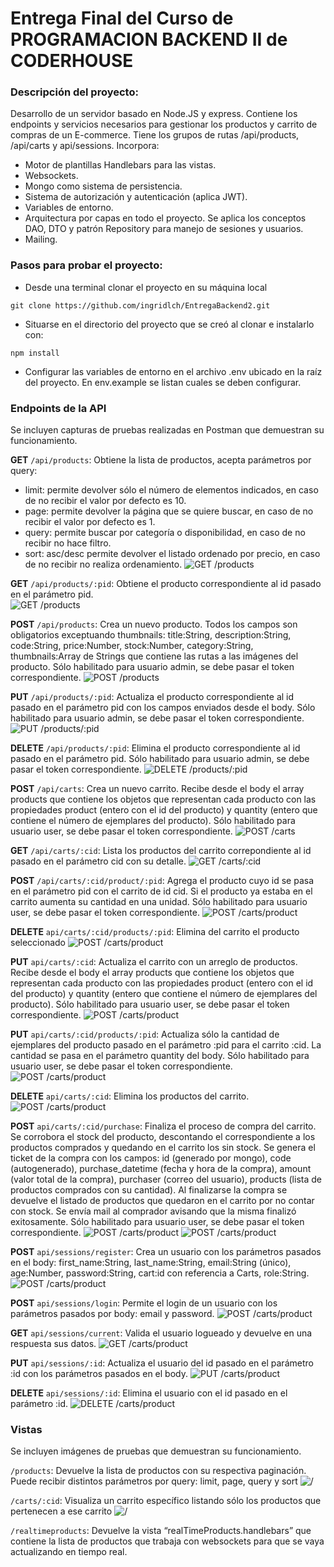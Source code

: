 # Entrega Final del Curso de PROGRAMACION BACKEND II de CODERHOUSE

### Descripción del proyecto:

Desarrollo de un servidor basado en Node.JS y express. Contiene los endpoints y servicios necesarios para gestionar los productos y carrito de compras de un E-commerce.
Tiene los grupos de rutas /api/products, /api/carts y api/sessions.
Incorpora:

- Motor de plantillas Handlebars para las vistas.
- Websockets.
- Mongo como sistema de persistencia.
- Sistema de autorización y autenticación (aplica JWT).
- Variables de entorno.
- Arquitectura por capas en todo el proyecto. Se aplica los conceptos DAO, DTO y patrón Repository para manejo de sesiones y usuarios.
- Mailing.

### Pasos para probar el proyecto:

- Desde una terminal clonar el proyecto en su máquina local

```batch
git clone https://github.com/ingridlch/EntregaBackend2.git
```

- Situarse en el directorio del proyecto que se creó al clonar e instalarlo con:

```batch
npm install
```

- Configurar las variables de entorno en el archivo .env ubicado en la raíz del proyecto. En env.example se listan cuales se deben configurar.

### Endpoints de la API

Se incluyen capturas de pruebas realizadas en Postman que demuestran su funcionamiento.

**GET** `/api/products`: Obtiene la lista de productos, acepta parámetros por query:

- limit: permite devolver sólo el número de elementos indicados, en caso de no recibir el valor por defecto es 10.
- page: permite devolver la página que se quiere buscar, en caso de no recibir el valor por defecto es 1.
- query: permite buscar por categoría o disponibilidad, en caso de no recibir no hace filtro.
- sort: asc/desc permite devolver el listado ordenado por precio, en caso de no recibir no realiza ordenamiento.
  ![GET /products](./src/public/images/GETproducts.jpg)

**GET** `/api/products/:pid`: Obtiene el producto correspondiente al id pasado en el parámetro pid.\
![GET /products](./src/public/images/GETproducts2.jpg)

**POST** `/api/products`: Crea un nuevo producto. Todos los campos son obligatorios exceptuando thumbnails: title:String, description:String, code:String, price:Number, stock:Number, category:String, thumbnails:Array de Strings que contiene las rutas a las imágenes del producto. Sólo habilitado para usuario admin, se debe pasar el token correspondiente.
![POST /products](./src/public/images/POSTproducts.jpg)

**PUT** `/api/products/:pid`: Actualiza el producto correspondiente al id pasado en el parámetro pid con los campos enviados desde el body. Sólo habilitado para usuario admin, se debe pasar el token correspondiente.
![PUT /products/:pid](./src/public/images/PUTproducts2.jpg)

**DELETE** `/api/products/:pid`: Elimina el producto correspondiente al id pasado en el parámetro pid. Sólo habilitado para usuario admin, se debe pasar el token correspondiente.
![DELETE /products/:pid](./src/public/images/DELETEproducts2.jpg)

**POST** `/api/carts`: Crea un nuevo carrito. Recibe desde el body el array products que contiene los objetos que representan cada producto con las propiedades product (entero con el id del producto) y quantity (entero que contiene el número de ejemplares del producto). Sólo habilitado para usuario user, se debe pasar el token correspondiente.
![POST /carts](./src/public/images/POSTcarts.jpg)

**GET** `/api/carts/:cid`: Lista los productos del carrito correpondiente al id pasado en el parámetro cid con su detalle.
![GET /carts/:cid](./src/public/images/GETcarts1.jpg)

**POST** `/api/carts/:cid/product/:pid`: Agrega el producto cuyo id se pasa en el parámetro pid con el carrito de id cid. Si el producto ya estaba en el carrito aumenta su cantidad en una unidad. Sólo habilitado para usuario user, se debe pasar el token correspondiente.
![POST /carts/product](./src/public/images/POSTcartsproduct.jpg)

**DELETE** `api/carts/:cid/products/:pid`: Elimina del carrito el producto seleccionado
![POST /carts/product](./src/public/images/DELETEcartsproducts.jpg)

**PUT** `api/carts/:cid`: Actualiza el carrito con un arreglo de productos. Recibe desde el body el array products que contiene los objetos que representan cada producto con las propiedades product (entero con el id del producto) y quantity (entero que contiene el número de ejemplares del producto). Sólo habilitado para usuario user, se debe pasar el token correspondiente.
![POST /carts/product](./src/public/images/PUTcarts.jpg)

**PUT** `api/carts/:cid/products/:pid`: Actualiza sólo la cantidad de ejemplares del producto pasado en el parámetro :pid para el carrito :cid. La cantidad se pasa en el parámetro quantity del body. Sólo habilitado para usuario user, se debe pasar el token correspondiente.
![POST /carts/product](./src/public/images/PUTcartsproducts.jpg)

**DELETE** `api/carts/:cid`: Elimina los productos del carrito.
![POST /carts/product](./src/public/images/DELETEcarts.jpg)

**POST** `api/carts/:cid/purchase`: Finaliza el proceso de compra del carrito. Se corrobora el stock del producto, descontando el correspondiente a los productos comprados y quedando en el carrito los sin stock. Se genera el ticket de la compra con los campos: id (generado por mongo), code (autogenerado), purchase_datetime (fecha y hora de la compra), amount (valor total de la compra), purchaser (correo del usuario), products (lista de productos comprados con su cantidad). Al finalizarse la compra se devuelve el listado de productos que quedaron en el carrito por no contar con stock. Se envía mail al comprador avisando que la misma finalizó exitosamente. Sólo habilitado para usuario user, se debe pasar el token correspondiente.
![POST /carts/product](./src/public/images/POSTcartspurchase.jpg)
![POST /carts/product](./src/public/images/ticket.jpg)

**POST** `api/sessions/register`: Crea un usuario con los parámetros pasados en el body: first_name:String, last_name:String, email:String (único), age:Number, password:String, cart:id con referencia a Carts, role:String.
![POST /carts/product](./src/public/images/POSTsessionsRegister.jpg)

**POST** `api/sessions/login`: Permite el login de un usuario con los parámetros pasados por body: email y password.
![POST /carts/product](./src/public/images/POSTsessionsLogin.jpg)

**GET** `api/sessions/current`: Valida el usuario logueado y devuelve en una respuesta sus datos.
![GET /carts/product](./src/public/images/GETsessionsCurrent.jpg)

**PUT** `api/sessions/:id`: Actualiza el usuario del id pasado en el parámetro :id con los parámetros pasados en el body.
![PUT /carts/product](./src/public/images/PUTsessions.jpg)

**DELETE** `api/sessions/:id`: Elimina el usuario con el id pasado en el parámetro :id.
![DELETE /carts/product](./src/public/images/DELETEsessions.jpg)

### Vistas

Se incluyen imágenes de pruebas que demuestran su funcionamiento.

`/products`: Devuelve la lista de productos con su respectiva paginación. Puede recibir distintos parámetros por query: limit, page, query y sort
![/](./src/public/images/products.jpg)

`/carts/:cid`: Visualiza un carrito específico listando sólo los productos que pertenecen a ese carrito
![/](./src/public/images/carts.jpg)

`/realtimeproducts`: Devuelve la vista “realTimeProducts.handlebars” que contiene la lista de productos que trabaja con websockets para que se vaya actualizando en tiempo real.
